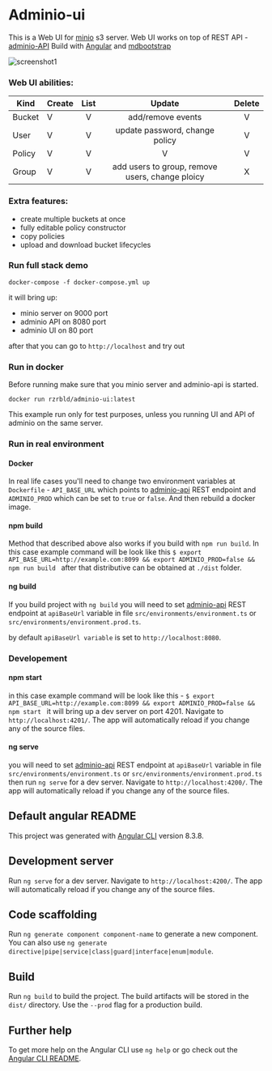 # Adminio-ui
This is a Web UI for [minio](https://min.io) s3 server.
Web UI works on top of REST API - [adminio-API](https://github.com/rzrbld/adminio-api)
Build with [Angular](https://angular.io) and [mdbootstrap](https://mdbootstrap.com)

![screenshot1](https://raw.githubusercontent.com/rzrbld/adminio-ui/master/images/image.gif)

### Web UI abilities:
| Kind   |      Create      |  List  | Update | Delete |
|--------------|:-----------------------|:-----------:|:-----------:|:-----------:|
| Bucket |  V  | V | add/remove events | V |
| User | V | V | update password, change policy | V |
| Policy |  V | V | V | V |
| Group |  V | V | add users to group, remove users, change ploicy | X |


### Extra features:
- create multiple buckets at once
- fully editable policy constructor
- copy policies
- upload and download bucket lifecycles


### Run full stack demo

`` docker-compose -f docker-compose.yml up ``

it will bring up:

 - minio server on 9000 port
 - adminio API on 8080 port
 - adminio UI on 80 port

after that you can go to `` http://localhost `` and try out

### Run in docker
Before running make sure that you minio server and adminio-api is started.

`` docker run rzrbld/adminio-ui:latest ``

This example run only for test purposes, unless you running UI and API of adminio on the same server.

### Run in real environment
#### Docker
In real life cases you'll need to change two environment variables at `` Dockerfile `` - `` API_BASE_URL `` which points to [adminio-api](https://github.com/rzrbld/adminio-api) REST endpoint and `` ADMINIO_PROD `` which can be set to `` true `` or `` false ``. And then rebuild a docker image.

#### npm build
Method that described above also works if you build with `` npm run build ``.
In this case example command will be look like this ``$ export API_BASE_URL=http://example.com:8099 && export ADMINIO_PROD=false && npm run build `` after that distributive can be obtained at `` ./dist `` folder.

#### ng build
If you build project with `` ng build `` you will need to set [adminio-api](https://github.com/rzrbld/adminio-api) REST endpoint at `` apiBaseUrl `` variable in file `` src/environments/environment.ts `` or `` src/environments/environment.prod.ts ``.

by default `` apiBaseUrl variable `` is set to `` http://localhost:8080 ``.

### Developement
#### npm start
in this case example command will be look like this - ``$ export API_BASE_URL=http://example.com:8099 && export ADMINIO_PROD=false && npm start `` it will bring up a dev server on port 4201. Navigate to `http://localhost:4201/`. The app will automatically reload if you change any of the source files.

#### ng serve
you will need to set [adminio-api](https://github.com/rzrbld/adminio-api) REST endpoint at `` apiBaseUrl `` variable in file `` src/environments/environment.ts `` or `` src/environments/environment.prod.ts `` then run `ng serve` for a dev server. Navigate to `http://localhost:4200/`. The app will automatically reload if you change any of the source files.

## Default angular README

This project was generated with [Angular CLI](https://github.com/angular/angular-cli) version 8.3.8.

## Development server

Run `ng serve` for a dev server. Navigate to `http://localhost:4200/`. The app will automatically reload if you change any of the source files.

## Code scaffolding

Run `ng generate component component-name` to generate a new component. You can also use `ng generate directive|pipe|service|class|guard|interface|enum|module`.

## Build

Run `ng build` to build the project. The build artifacts will be stored in the `dist/` directory. Use the `--prod` flag for a production build.

## Further help

To get more help on the Angular CLI use `ng help` or go check out the [Angular CLI README](https://github.com/angular/angular-cli/blob/master/README.md).
